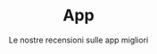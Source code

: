 ---
id: app
path: app
title: App
subtitle: Le nostre recensioni sulle app migliori
image: ../../images/Keepa_1.png
alt: Storico dei prezzi delle AirPods Pro caricato direttamente nella pagina Amazon del prodotto
---